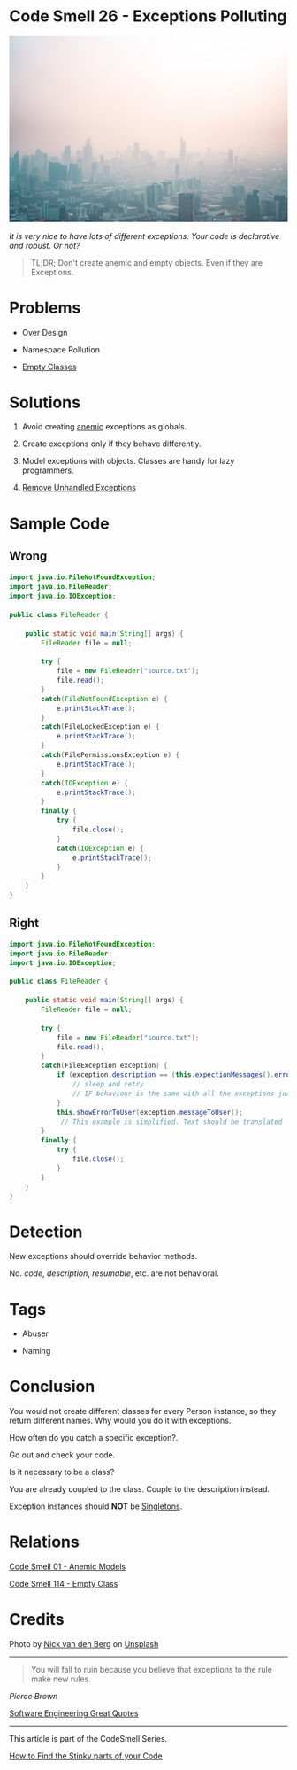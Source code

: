 # Code Smell 26 - Exceptions Polluting

![Code Smell 26 - Exceptions Polluting](Code%20Smell%2026%20-%20Exceptions%20Polluting.jpg)

*It is very nice to have lots of different exceptions. Your code is declarative and robust. Or not?*

> TL;DR; Don't create anemic and empty objects. Even if they are Exceptions.
 
# Problems

- Over Design

- Namespace Pollution

- [Empty Classes](https://github.com/mcsee/Software-Design-Articles/tree/main/Articles/Code%20Smells/Code%20Smell%20114%20-%20Empty%20Class/readme.md)

# Solutions

1. Avoid creating [anemic](https://github.com/mcsee/Software-Design-Articles/tree/main/Articles/Code%20Smells/Code%20Smell%2001%20-%20Anemic%20Models/readme.md) exceptions as globals.

2. Create exceptions only if they behave differently.

3. Model exceptions with objects. Classes are handy for lazy programmers.

4. [Remove Unhandled Exceptions](https://github.com/mcsee/Software-Design-Articles/tree/main/Articles/Refactorings/Refactoring%20004%20-%20Remove%20Unhandled%20Exceptions/readme.md)

# Sample Code

## Wrong

[Gist Url]: # (https://gist.github.com/mcsee/c8fefffd87c98af9bec173266f090497)
```java
import java.io.FileNotFoundException;
import java.io.FileReader;
import java.io.IOException;

public class FileReader {

    public static void main(String[] args) {
        FileReader file = null;

        try {
            file = new FileReader("source.txt");
            file.read();
        }
        catch(FileNotFoundException e) {
            e.printStackTrace();
        }
        catch(FileLockedException e) {
            e.printStackTrace();
        }
        catch(FilePermissionsException e) {
            e.printStackTrace();
        }
        catch(IOException e) {
            e.printStackTrace();
        }
        finally {
            try {
                file.close();
            }
            catch(IOException e) {
                e.printStackTrace();
            }
        }
    }
}
```

## Right

[Gist Url]: # (https://gist.github.com/mcsee/029e21221849e251babf8d933170e62f)
```java
import java.io.FileNotFoundException;
import java.io.FileReader;
import java.io.IOException;

public class FileReader {

    public static void main(String[] args) {
        FileReader file = null;

        try {
            file = new FileReader("source.txt");
            file.read();
        }
        catch(FileException exception) {
            if (exception.description == (this.expectionMessages().errorDescriptionFileTemporaryLocked() {
                // sleep and retry
                // IF behaviour is the same with all the exceptions just change the text on object creation and raise the icorrect instance
            }            
            this.showErrorToUser(exception.messageToUser();
             // This example is simplified. Text should be translated
        }                
        finally {
            try {
                file.close();
            } 
        }
    }
}
```

# Detection

New exceptions should override behavior methods. 

No. *code*, *description*, *resumable*, etc. are not behavioral.

# Tags

- Abuser

- Naming

# Conclusion

You would not create different classes for every Person instance, so they return different names. Why would you do it with exceptions.

How often do you catch a specific exception?. 

Go out and check your code. 

Is it necessary to be a class? 

You are already coupled to the class. Couple to the description instead. 

Exception instances should **NOT** be [Singletons](https://github.com/mcsee/Software-Design-Articles/tree/main/Articles/Theory/Singleton%20-%20The%20root%20of%20all%20evil/readme.md).

# Relations

[Code Smell 01 - Anemic Models](https://github.com/mcsee/Software-Design-Articles/tree/main/Articles/Code%20Smells/Code%20Smell%2001%20-%20Anemic%20Models/readme.md)

[Code Smell 114 - Empty Class](https://github.com/mcsee/Software-Design-Articles/tree/main/Articles/Code%20Smells/Code%20Smell%20114%20-%20Empty%20Class/readme.md)

# Credits

Photo by [Nick van den Berg](https://unsplash.com/@nngvandenberg) on [Unsplash](https://unsplash.com/s/photos/smog)

* * *

>  You will fall to ruin because you believe that exceptions to the rule make new rules.

_Pierce Brown_

[Software Engineering Great Quotes](https://github.com/mcsee/Software-Design-Articles/tree/main/Articles/Quotes/Software%20Engineering%20Great%20Quotes/readme.md)

* * *

This article is part of the CodeSmell Series.

[How to Find the Stinky parts of your Code](https://github.com/mcsee/Software-Design-Articles/tree/main/Articles/Code%20Smells/How%20to%20Find%20the%20Stinky%20parts%20of%20your%20Code/readme.md)
